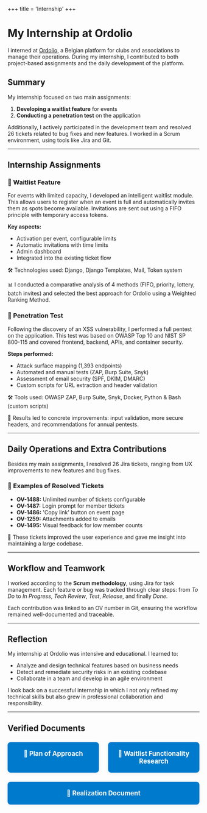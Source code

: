 +++
title = 'Internship'
+++

# My Internship at Ordolio
I interned at [Ordolio](https://ordolio.com), a Belgian platform for clubs and associations to manage their operations. During my internship, I contributed to both project-based assignments and the daily development of the platform.

## Summary

My internship focused on two main assignments:
1. **Developing a waitlist feature** for events
2. **Conducting a penetration test** on the application

Additionally, I actively participated in the development team and resolved 26 tickets related to bug fixes and new features. I worked in a Scrum environment, using tools like Jira and Git.

---

## Internship Assignments

### 🧾 Waitlist Feature

For events with limited capacity, I developed an intelligent waitlist module. This allows users to register when an event is full and automatically invites them as spots become available. Invitations are sent out using a FIFO principle with temporary access tokens.

**Key aspects:**
- Activation per event, configurable limits
- Automatic invitations with time limits
- Admin dashboard
- Integrated into the existing ticket flow

🛠 Technologies used: Django, Django Templates, Mail, Token system

📊 I conducted a comparative analysis of 4 methods (FIFO, priority, lottery, batch invites) and selected the best approach for Ordolio using a Weighted Ranking Method.

### 🔐 Penetration Test

Following the discovery of an XSS vulnerability, I performed a full pentest on the application. This test was based on OWASP Top 10 and NIST SP 800-115 and covered frontend, backend, APIs, and container security.

**Steps performed:**
- Attack surface mapping (1,393 endpoints)
- Automated and manual tests (ZAP, Burp Suite, Snyk)
- Assessment of email security (SPF, DKIM, DMARC)
- Custom scripts for URL extraction and header validation

🛠 Tools used: OWASP ZAP, Burp Suite, Snyk, Docker, Python & Bash (custom scripts)

📌 Results led to concrete improvements: input validation, more secure headers, and recommendations for annual pentests.

---

## Daily Operations and Extra Contributions

Besides my main assignments, I resolved 26 Jira tickets, ranging from UX improvements to new features and bug fixes.

### 🌱 Examples of Resolved Tickets
- **OV-1488:** Unlimited number of tickets configurable
- **OV-1487:** Login prompt for member tickets
- **OV-1486:** 'Copy link' button on event page
- **OV-1259:** Attachments added to emails
- **OV-1495:** Visual feedback for low member counts

🧩 These tickets improved the user experience and gave me insight into maintaining a large codebase.

---

## Workflow and Teamwork

I worked according to the **Scrum methodology**, using Jira for task management. Each feature or bug was tracked through clear steps: from *To Do* to *In Progress*, *Tech Review*, *Test*, *Release*, and finally *Done*.

Each contribution was linked to an OV number in Git, ensuring the workflow remained well-documented and traceable.

---

## Reflection

My internship at Ordolio was intensive and educational. I learned to:
- Analyze and design technical features based on business needs
- Detect and remediate security risks in an existing codebase
- Collaborate in a team and develop in an agile environment

I look back on a successful internship in which I not only refined my technical skills but also grew in professional collaboration and responsibility.

---

## Verified Documents

<div style="display: flex; flex-wrap: wrap; gap: 1.5rem; margin-top: 1.5rem;">
  <a href="/files/PlanVanAanpak.docx" download style="flex: 1 1 200px; text-align: center; background: #007acc; color: #fff; padding: 1.2em 0; border-radius: 8px; font-size: 1.2em; text-decoration: none; font-weight: bold; box-shadow: 0 2px 8px rgba(0,0,0,0.08); transition: background 0.2s;">
    📄 Plan of Approach
  </a>
  <a href="/files/Onderzoek_wachtlijsten.docx" download style="flex: 1 1 200px; text-align: center; background: #007acc; color: #fff; padding: 1.2em 0; border-radius: 8px; font-size: 1.2em; text-decoration: none; font-weight: bold; box-shadow: 0 2px 8px rgba(0,0,0,0.08); transition: background 0.2s;">
    📄 Waitlist Functionality Research
  </a>
  <a href="/files/Realisatiedocument__Jonas_Quintiens.docx" download style="flex: 1 1 200px; text-align: center; background: #007acc; color: #fff; padding: 1.2em 0; border-radius: 8px; font-size: 1.2em; text-decoration: none; font-weight: bold; box-shadow: 0 2px 8px rgba(0,0,0,0.08); transition: background 0.2s;">
    📄 Realization Document
  </a>
</div>





